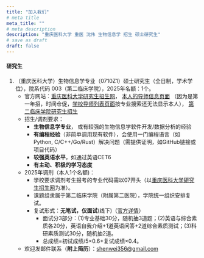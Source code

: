 ```yaml
---
title: "加入我们"
# meta title
meta_title: ""
# meta description
description: "重庆医科大学 重医 沈伟 生物信息学 招生 硕士研究生"
# save as draft
draft: false
---
```


#### 研究生

1. （重庆医科大学）生物信息学专业（0710Z1）硕士研究生（全日制，学术学位），院系代码 003（第二临床学院），2025年名额：1个。
   - 官方网站：[重庆医科大学研究生招生网](https://yjszs.cqmu.edu.cn/)，
   [本人的导师信息页面](https://gs.cqmu.edu.cn/Gmis/dsfc/dsfcgrxx/107AAA2E3CACAF7FB9B82831D07B50FF)
   （因为是第一年招，时间仓促，[学校导师列表页面](https://gs.cqmu.edu.cn/Gmis/dsfc/dsfc_yx)按专业搜索还无法显示本人），
   [第二临床学院研究生招生](https://www.sahcqmu.com/index.php?c=category&id=64)
   - 招生/调剂要求：
      - **生物信息学专业**， 或有较强的生物信息学软件开发/数据分析的经验
      - **有编程经验**（非简单调用现有软件），会使用一门编程语言（如Python, C/C++/Go/Rust）解决问题（需提供证明，如GitHub链接或项目代码）
      - **较强英语水平**，如通过英语CET6
      - **有主动、积极的学习态度**
   - 2025年调剂（本人1个名额)：
      - 学校要求调剂考生报考的专业代码需以07开头（以[重庆医科大学研究生招生网](https://yjszs.cqmu.edu.cn/)为准）。
      - 课题组隶属于第二临床学院（附属第二医院），学院统一组织安排复试。
      - 复试形式：**无笔试，仅面试**(线下)（[官方详情](https://www.sahcqmu.com/index.php）?c=show&id=20532)）
         - 面试分3部分：(1)专业基础30分，随机抽3道题；(2)英语与综合素质各20分，英语自我介绍+1道英语问答+2道综合素质测试；(3)科研素质测试30分，随机抽2道。
         - 总成绩=初试成绩/5×0.6+复试成绩×0.4。
   - 欢迎发邮件联系（**附上简历**）：shenwei356@gmail.com
